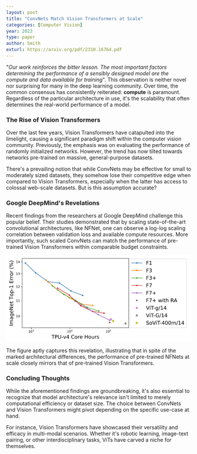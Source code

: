 ```yaml
---
layout: post
title: "ConvNets Match Vision Transformers at Scale"
categories: [Computer Vision]
year: 2023
type: paper
author: Smith
exturl: https://arxiv.org/pdf/2310.16764.pdf
---
```

"*Our work reinforces the bitter lesson. The most important factors determining the performance of a sensibly designed model are the compute and data available for training*". This observation is neither novel nor surprising for many in the deep learning community. Over time, the common consensus has consistently reiterated: **compute** is paramount. Regardless of the particular architecture in use, it's the scalability that often determines the real-world performance of a model.

### The Rise of Vision Transformers

Over the last few years, Vision Transformers have catapulted into the limelight, causing a significant paradigm shift within the computer vision community. Previously, the emphasis was on evaluating the performance of randomly initialized networks. However, the trend has now tilted towards networks pre-trained on massive, general-purpose datasets.

There's a prevailing notion that while ConvNets may be effective for small to moderately sized datasets, they somehow lose their competitive edge when compared to Vision Transformers, especially when the latter has access to colossal web-scale datasets. But is this assumption accurate?

### Google DeepMind's Revelations

Recent findings from the researchers at Google DeepMind challenge this popular belief. Their studies demonstrated that by scaling state-of-the-art convolutional architectures, like NFNet, one can observe a log-log scaling correlation between validation loss and available compute resources. More importantly, such scaled ConvNets can match the performance of pre-trained Vision Transformers within comparable budget constraints. 

![](/public/images/convnetperformance.png)

The figure aptly captures this revelation, illustrating that in spite of the marked architectural differences, the performance of pre-trained NFNets at scale closely mirrors that of pre-trained Vision Transformers.

### Concluding Thoughts

While the aforementioned findings are groundbreaking, it's also essential to recognize that model architecture's relevance isn't limited to merely computational efficiency or dataset size. The choice between ConvNets and Vision Transformers might pivot depending on the specific use-case at hand.

For instance, Vision Transformers have showcased their versatility and efficacy in multi-modal scenarios. Whether it's robotic learning, image-text pairing, or other interdisciplinary tasks, ViTs have carved a niche for themselves.

